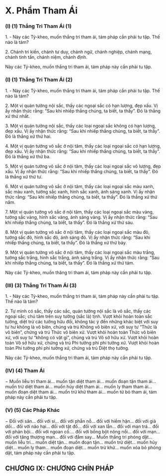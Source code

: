 # X. Phẩm Tham Ái

### (I) (1) Thắng Tri Tham Ái (1)

1\. - Này các Tỷ-kheo, muốn thắng tri tham ái, tám pháp cần phải tu tập. Thế nào là tám?

2\. Chánh tri kiến, chánh tư duy, chánh ngữ, chánh nghiệp, chánh mạng, chánh tinh tấn, chánh niệm,
chánh định.

Này các Tỷ-kheo, muốn thắng tri tham ái, tám pháp này cần phải tu tập.

<!--pg-->
### (I) (1) Thắng Tri Tham Ái (2)

1\. - Này các Tỷ-kheo, muốn thắng tri tham ái, tám pháp cần phải tu tập. Thế nào là tám?

2\. Một vị quán tưởng nội sắc, thấy các ngoại sắc có hạn lượng, đẹp xấu. Vị ấy nhận thức rằng: “Sau khi
nhiếp thắng chúng, ta biết, ta thấy”. Ðó là thắng xứ thứ nhất.

3\. Một vị quán tưởng nội sắc, thấy các loại ngoại sắc không có hạn lượng, đẹp xấu. Vị ấy nhận thức
rằng: “Sau khi nhiếp thắng chúng, ta biết, ta thấy”. Ðó là thắng xứ thứ hai.

4\. Một vị quán tưởng vô sắc ở nội tâm, thấy các loại ngoại sắc có hạn lượng, đẹp xấu. Vị ấy nhận thức
rằng: “Sau khi nhiếp thắng chúng, ta biết, ta thấy”. Ðó là thắng xứ thứ ba.

5\. Một vị quán tưởng vô sắc ở nội tâm, thấy các loại ngoại sắc vô lượng, đẹp xấu. Vị ấy nhận thức rằng:
“Sau khi nhiếp thắng chúng, ta biết, ta thấy”. Ðó là thắng xứ thứ tư.

6\. Một vị quán tưởng vô sắc ở nội tâm, thấy các loại ngoại sắc màu xanh, sắc màu xanh, tướng sắc xanh,
hình sắc xanh, ánh sáng xanh. Vị ấy nhận thức rằng: “Sau khi nhiếp thắng chúng, ta biết, ta thấy”. Ðó là
thắng xứ thứ năm.

7\. Một vị quán tưởng vô sắc ở nội tâm, thấy các loại ngoại sắc màu vàng, tướng sắc vàng, hình sắc vàng,
ánh sáng vàng. Vị ấy nhận thức rằng: “Sau khi nhiếp thắng chúng, ta biết, ta thấy”. Ðó là thắng xứ thứ
sáu.

8\. Một vị quán tưởng vô sắc ở nội tâm, thấy các loại ngoại sắc màu đỏ, tướng sắc đỏ, hình sắc đỏ, ánh
sáng đỏ. Vị ấy nhận thức rằng: “Sau khi nhiếp thắng chúng, ta biết, ta thấy”. Ðó là thắng xứ thứ bảy.

9\. Một vị quán tưởng vô sắc ở nội tâm, thấy các loại ngoại sắc màu trắng, tướng sắc trắng, hình sắc
trắng, ánh sáng trắng. Vị ấy nhận thức rằng: “Sau khi nhiếp thắng chúng, ta biết, ta thấy”. Ðó là thắng
xứ thứ tám.

Này các Tỷ-kheo, muốn thăng tri tham ái, tám pháp này cần phải tu tập.

<!--pg-->
### (III) (3) Thắng Tri Tham Ái (3)

1\. - Này các Tỷ-kheo, muốn thắng tri tham ái, tám pháp này cần phải tu tập. Thế nào là tám?

2\. Tự mình có sắc, thấy các sắc, quán tưởng nội sắc là vô sắc, thấy các ngoại sắc; chú tâm trên suy tưởng
(sắc là) tịnh. Vượt khỏi hoàn toàn sắc tưởng, diệt trừ các tưởng hữu đối, không tác ý đến những khác
biệt với suy tư hư không là vô biên, chúng và trú Không vô biên xứ, với suy tư “Thức là vô biên”, chứng
và trú Thức vô biên xứ. Vượt khỏi hoàn toàn Thức vô biên xứ, với suy tư “không có vật gì”, chúng và
trú Vô sở hữu xứ. Vượt khỏi hoàn toàn Vô sở hữu xứ, chứng và trú Phi tưởng phi phi tưởng xứ. Vượt
khỏi hoàn toàn Phi tưởng phi phi tưởng xứ, chứng và trú Diệt thọ tưởng.

Này các Tỷ-kheo, muốn thắng tri tham ái, tám pháp này cần phải tu tập.

<!--pg-->
### (IV) (4) Tham Ái

− Muốn liễu tri tham ái... muốn tận diệt tham ái... muốn đoạn tận tham ái... muốn trừ diệt tham ái... muốn
hủy diệt tham ái... muốn ly tham tham ái... muốn đoạn diệt tham ái... muốn trừ khử tham ái... muốn từ bỏ
tham ái, tám pháp này cần phải tu tập.

<!--pg-->
### (V) (5) Các Pháp Khác

− Ðối với sân... đối với si... đối với phẫn nỗ... đối với hiềm hận... đối với giả dối... đối với não hại... đối
với tật đố... đối với xan lẫn... đối với man trá... đối với phản bội... đối với ngoan cố.... đối với bồng bột
nông nổi... đối với mạn... đối với tăng thượng mạn... đối với đắm say... Muốn thắng tri phóng dật...
muốn liễu tri... muốn diệt tận... muốn đoạn tận... muốn trừ diệt... muốn hủy diệt... muốn ly tham... muốn
đoạn diệt... muốn trừ khử... muốn xóa bỏ phóng dật, tám pháp này cần phải tu tập.

<!--pg-->
## CHƯƠNG IX: CHƯƠNG CHÍN PHÁP

